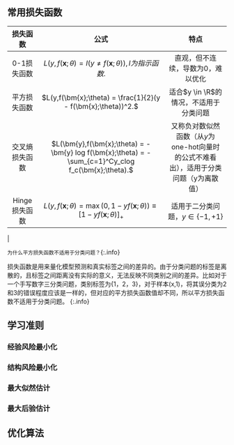 
## 常用损失函数
| 损失函数 | 公式 | 特点 
|:-:|:-:|:-:
| 0-1损失函数 | $L(y,f(\bm{x};\theta) = I(y \neq f(\bm{x};\theta)), I为指示函数.$ | 直观，但不连续，导数为0，难以优化
| 平方损失函数 | $L(y,f(\bm{x};\theta) = \frac{1}{2}(y - f(\bm{x};\theta))^2.$ | 适合$y \in \R$的情况，不适用于分类问题
| 交叉熵损失函数 | $L(\bm{y},f(\bm{x};\theta) = -\bm{y} log f(\bm{x};\theta) = - \sum_{c=1}^Cy_clog f_c(\bm{x};\theta).$ | 又称负对数似然函数（从$y$为one-hot向量时的公式不难看出），适用于分类问题（y为离散值）
| Hinge损失函数 | $L(y,f(\bm{x};\theta) = \max (0,1-yf(\bm{x};\theta)) \equiv [1-yf(\bm{x};\theta)]_+$ | 适用于二分类问题，$y \in \{-1,+1\}$
|

`为什么平方损失函数不适用于分类问题？`{:.info}

损失函数是用来量化模型预测和真实标签之间的差异的。由于分类问题的标签是离散的，且标签之间距离没有实际的意义，无法反映不同类别之间的差异。比如对于一个手写数字三分类问题，类别标签为{1，2，3}，对于样本(x,1)，将其误分类为2和3的错误程度应该是一样的，但对应的平方损失函数值却不同，所以平方损失函数不适用于分类问题。
{:.info}

## 学习准则
### 经验风险最小化
### 结构风险最小化
### 最大似然估计
### 最大后验估计

## 优化算法
